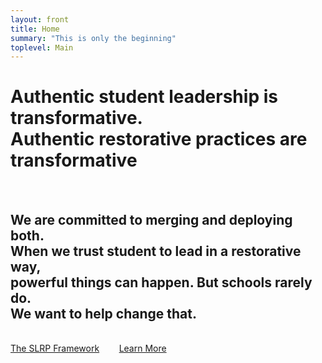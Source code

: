 ```yaml
---
layout: front
title: Home
summary: "This is only the beginning"
toplevel: Main
---
```



<h1>Authentic student leadership is transformative.<br/>Authentic restorative practices are transformative</h1><br/>
<h2>We are committed to merging and deploying both.<br/>
When we trust student to lead in a restorative way,<br/>
powerful things can happen. But schools rarely do.<br/>
<strong>We want to help change that.</strong></h2><br/>
<a href="/framework" class="btn-get-started scrollto">The SLRP Framework</a> &nbsp;&nbsp;&nbsp;&nbsp;&nbsp;&nbsp;
<a href="/resources" class="btn-get-started scrollto">Learn More</a>               
